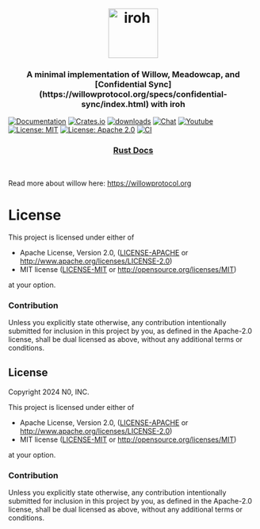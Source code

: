 <h1 align="center"><a href="https://iroh.computer"><img alt="iroh" src="./.img/iroh_wordmark.svg" width="100" /></a></h1>

<h3 align="center">
A minimal implementation of Willow, Meadowcap, and [Confidential Sync](https://willowprotocol.org/specs/confidential-sync/index.html) with iroh
</h3>

[![Documentation](https://img.shields.io/badge/docs-latest-blue.svg?style=flat-square)](https://docs.rs/iroh-willow/)
[![Crates.io](https://img.shields.io/crates/v/iroh-willow.svg?style=flat-square)](https://crates.io/crates/iroh-willow)
[![downloads](https://img.shields.io/crates/d/iroh-willow.svg?style=flat-square)](https://crates.io/crates/iroh-willow)
[![Chat](https://img.shields.io/discord/1161119546170687619?logo=discord&style=flat-square)](https://discord.com/invite/DpmJgtU7cW)
[![Youtube](https://img.shields.io/badge/YouTube-red?logo=youtube&logoColor=white&style=flat-square)](https://www.youtube.com/@n0computer)
[![License: MIT](https://img.shields.io/badge/License-MIT-blue.svg?style=flat-square)](LICENSE-MIT)
[![License: Apache 2.0](https://img.shields.io/badge/License-Apache%202.0-blue.svg?style=flat-square)](LICENSE-APACHE)
[![CI](https://img.shields.io/github/actions/workflow/status/n0-computer/iroh-willow/ci.yml?branch=main&label=CI&style=flat-square)](https://github.com/n0-computer/iroh-willow/actions/workflows/ci.yml)

<div align="center">
  <h3>
    <a href="https://docs.rs/iroh-willow">
      Rust Docs
    </a>
  </h3>
</div>
<br/>

Read more about willow here: https://willowprotocol.org

# License

This project is licensed under either of

 * Apache License, Version 2.0, ([LICENSE-APACHE](LICENSE-APACHE) or
   http://www.apache.org/licenses/LICENSE-2.0)
 * MIT license ([LICENSE-MIT](LICENSE-MIT) or
   http://opensource.org/licenses/MIT)

at your option.

### Contribution

Unless you explicitly state otherwise, any contribution intentionally submitted
for inclusion in this project by you, as defined in the Apache-2.0 license,
shall be dual licensed as above, without any additional terms or conditions.

## License

Copyright 2024 N0, INC.

This project is licensed under either of

 * Apache License, Version 2.0, ([LICENSE-APACHE](LICENSE-APACHE) or
   http://www.apache.org/licenses/LICENSE-2.0)
 * MIT license ([LICENSE-MIT](LICENSE-MIT) or
   http://opensource.org/licenses/MIT)

at your option.

### Contribution

Unless you explicitly state otherwise, any contribution intentionally submitted for inclusion in this project by you, as defined in the Apache-2.0 license, shall be dual licensed as above, without any additional terms or conditions.
